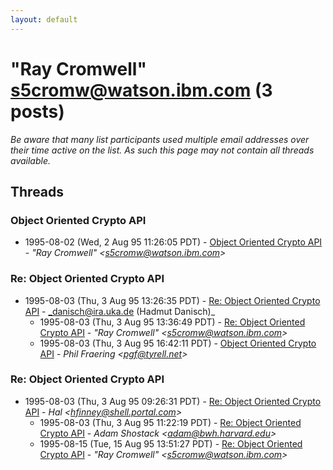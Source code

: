 ```yaml
---
layout: default
---
```


# "Ray Cromwell" <s5cromw@watson.ibm.com> (3 posts)

_Be aware that many list participants used multiple email addresses over their time active on the list. As such this page may not contain all threads available._

## Threads

### Object Oriented Crypto API
+ 1995-08-02 (Wed, 2 Aug 95 11:26:05 PDT) - [Object Oriented Crypto API](/archive/1995/08/d9504437659a5ff8220da3afb0bdb1101f968cebe39d3bd84310d8d495cb7ca3) - _"Ray Cromwell" \<s5cromw@watson.ibm.com\>_

### Re: Object Oriented Crypto API
+ 1995-08-03 (Thu, 3 Aug 95 13:26:35 PDT) - [Re: Object Oriented Crypto API](/archive/1995/08/87bfee08233011387822af0b2904930e17f59f54e3138a1d99e73a81327fdbfd) - _danisch@ira.uka.de (Hadmut Danisch)_
  + 1995-08-03 (Thu, 3 Aug 95 13:36:49 PDT) - [Re: Object Oriented Crypto API](/archive/1995/08/10398d46f8365d26f88b66c6de896b0a85c0d0a2da82966ea73fed3c133aa9ac) - _"Ray Cromwell" \<s5cromw@watson.ibm.com\>_
  + 1995-08-03 (Thu, 3 Aug 95 16:42:11 PDT) - [Object Oriented Crypto API](/archive/1995/08/9178364de96a8260ff45bb8eed3ca5b0ed7749e30aa9c1f74e9c2fe3c3f18d46) - _Phil Fraering \<pgf@tyrell.net\>_

### Re:  Object Oriented Crypto API
+ 1995-08-03 (Thu, 3 Aug 95 09:26:31 PDT) - [Re:  Object Oriented Crypto API](/archive/1995/08/ad29d572df129cca217afe1e50a3636cf0f1f3688a8fa9c32c07f5a5e85cce1d) - _Hal \<hfinney@shell.portal.com\>_
  + 1995-08-03 (Thu, 3 Aug 95 11:22:19 PDT) - [Re: Object Oriented Crypto API](/archive/1995/08/ab8a290b9a5530d4b3f62b1e91911a8cc5aa2216fd82a7ad63b343eb25156f8d) - _Adam Shostack \<adam@bwh.harvard.edu\>_
  + 1995-08-15 (Tue, 15 Aug 95 13:51:27 PDT) - [Re: Object Oriented Crypto API](/archive/1995/08/c1ef71a7193e04c1055a263c8625432762b72985a69cf6e3da13ca0ba260a595) - _"Ray Cromwell" \<s5cromw@watson.ibm.com\>_

